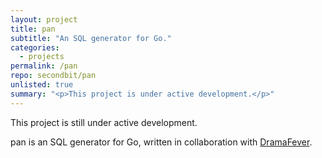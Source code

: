 ```yaml
---
layout: project
title: pan
subtitle: "An SQL generator for Go."
categories:
  - projects
permalink: /pan
repo: secondbit/pan
unlisted: true
summary: "<p>This project is under active development.</p>"
---
```


This project is still under active development.

pan is an SQL generator for Go, written in collaboration with [DramaFever](http://www.dramafever.com).
